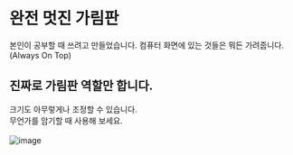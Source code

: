 # 완전 멋진 가림판
본인이 공부할 때 쓰려고 만들었습니다. 컴퓨터 화면에 있는 것들은 뭐든 가려줍니다. (Always On Top)
## 진짜로 가림판 역할만 합니다.
크기도 아무렇게나 조정할 수 있습니다.<br>
무언가를 암기할 때 사용해 보세요. <br>
<br>
![image](https://user-images.githubusercontent.com/100339835/211200085-70ca6246-5926-4e5f-884b-4cd9a91d2880.png)
<br>
